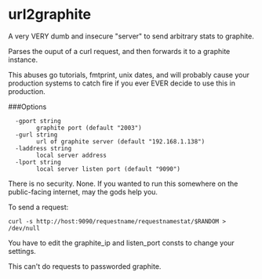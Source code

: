 # url2graphite
A very VERY dumb and insecure "server" to send arbitrary stats to graphite.

Parses the ouput of a curl request, and then forwards it to a graphite instance.  

This abuses go tutorials, fmtprint, unix dates,  and will probably cause your production systems to catch fire if you ever EVER decide to use this in production. 


###Options
```
  -gport string
    	graphite port (default "2003")
  -gurl string
    	url of graphite server (default "192.168.1.138")
  -laddress string
    	local server address
  -lport string
    	local server listen port (default "9090")
```

There is no security. None. If you wanted to run this somewhere on the public-facing internet, may the gods help you. 

To send a request: 

```curl -s http://host:9090/requestname/requestnamestat/$RANDOM > /dev/null```

You have to edit the graphite_ip and listen_port consts to change your settings.

This can't do requests to passworded graphite.  
